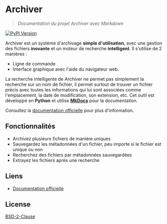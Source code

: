 # Archiver
> *Documentation du projet Archiver avec Markdown*

[![PyPI Version][pypi-v-image]][pypi-v-link]

Archiver est un système d'archivage **simple d'utilisation**, avec une gestion des fichiers **inovante** et un moteur de recherche **intelligent**. Il s'utilise de 2 manières :

- Ligne de commande
- Interface graphique avec l'aide du navigateur web.

La recherche intelligente de Archiver ne permet pas simplement la recherche sur un nom de fichier, il permet surtout de trouver un fichier précis avec toutes les informations qui lui sont associées comme l'emplacement, la date de modification, son extension, etc.
Cet outil est développé en **Python** et utilise [**MkDocs**](https://www.mkdocs.org/) pour la documentation. 

Consultez la [documentation officielle](https://theohrlmnn.github.io/archiver) pour plus d'information.

## Fonctionnalités
- Archivez plusieurs fichiers de manière uniques
- Sauvegardez les métadonnées d'un fichier, peu importe si le fichier est unique ou non
- Recherchez des fichiers par métadonnées sauvegardées
- Extrayez les fichiers après une recherche

## Liens 
- [Documentation officielle](https://theohrlmnn.github.io/archiver)

## License

[BSD-2-Clause](./LICENSE)


[pypi-v-image]: https://img.shields.io/pypi/v/archiverr.svg
[pypi-v-link]: https://pypi.org/project/archiverr/